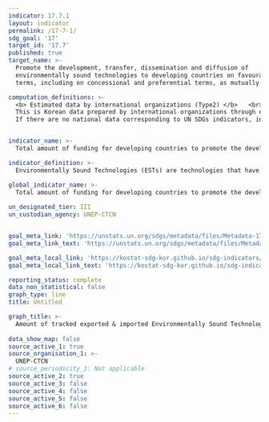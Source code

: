 ```yaml
---
indicator: 17.7.1
layout: indicator
permalink: /17-7-1/
sdg_goal: '17'
target_id: '17.7'
published: true
target_name: >-
  Promote the development, transfer, dissemination and diffusion of
  environmentally sound technologies to developing countries on favourable
  terms, including on concessional and preferential terms, as mutually agreed

computation_definitions: >-
  <b> Estimated data by international organizations (Type2) </b>   <br>
  This is Korean data prepared by international organizations through estimation and modeling. 
  If there are no national data corresponding to UN SDGs indicators, international data are available for monitoring.


indicator_name: >-
  Total amount of funding for developing countries to promote the development, transfer, dissemination and diffusion of environmentally sound technologies

indicator_definition: >-
  Environmentally Sound Technologies (ESTs) are technologies that have the potential for significantly improved environmental performance relative to other technologies.

global_indicator_name: >-
  Total amount of funding for developing countries to promote the development, transfer, dissemination and diffusion of environmentally sound technologies
  
un_designated_tier: III
un_custodian_agency: UNEP-CTCN


goal_meta_link: 'https://unstats.un.org/sdgs/metadata/files/Metadata-17-07-01.pdf'
goal_meta_link_text: 'https://unstats.un.org/sdgs/metadata/files/Metadata-17-07-01.pdf'

goal_meta_local_link: 'https://kostat-sdg-kor.github.io/sdg-indicators/public/data/Metadata-17-07-01_ENG.pdf'
goal_meta_local_link_text: 'https://kostat-sdg-kor.github.io/sdg-indicators/public/data/Metadata-17-07-01_ENG.pdf'

reporting_status: complete
data_non_statistical: false
graph_type: line
title: Untitled

graph_title: >-
  Amount of tracked exported & imported Environmentally Sound Technologies (current United States dollars)
  
data_show_map: false
source_active_1: true
source_organisation_1: >-
  UNEP-CTCN
# source_periodicity_1: Not applicable
source_active_2: true
source_active_3: false
source_active_4: false
source_active_5: false
source_active_6: false
---
```

